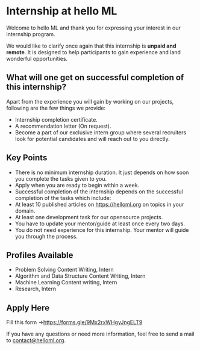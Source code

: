 # Internship at hello ML
Welcome to hello ML and thank you for expressing your interest in our internship program.

We would like to clarify once again that this internship is **unpaid and remote**. It is designed to help participants to gain experience and land wonderful opportunities.

## What will one get on successful completion of this internship?
Apart from the experience you will gain by working on our projects, following are the few things we provide:
* Internship completion certificate.
* A recommendation letter (On request).
* Become a part of our exclusive intern group where several recruiters look for potential candidates and will reach out to you directly.

## Key Points
* There is no minimum internship duration. It just depends on how soon you complete the tasks given to you.
* Apply when you are ready to begin within a week.
* Successful completion of the internship depends on the successful completion of the tasks which include:
* At least 10 published articles on https://helloml.org on topics in your domain.
* At least one development task for our opensource projects.
* You have to update your mentor/guide at least once every two days.
* You do not need experience for this internship. Your mentor will guide you through the process.

## Profiles Available
* Problem Solving Content Writing, Intern
* Algorithm and Data Structure Content Writing, Intern
* Machine Learning Content writing, Intern
* Research, Intern

## Apply Here
Fill this form ->https://forms.gle/9Mx2rxWHgyJngELT9

If you have any questions or need more information, feel free to send a mail to contact@helloml.org.
